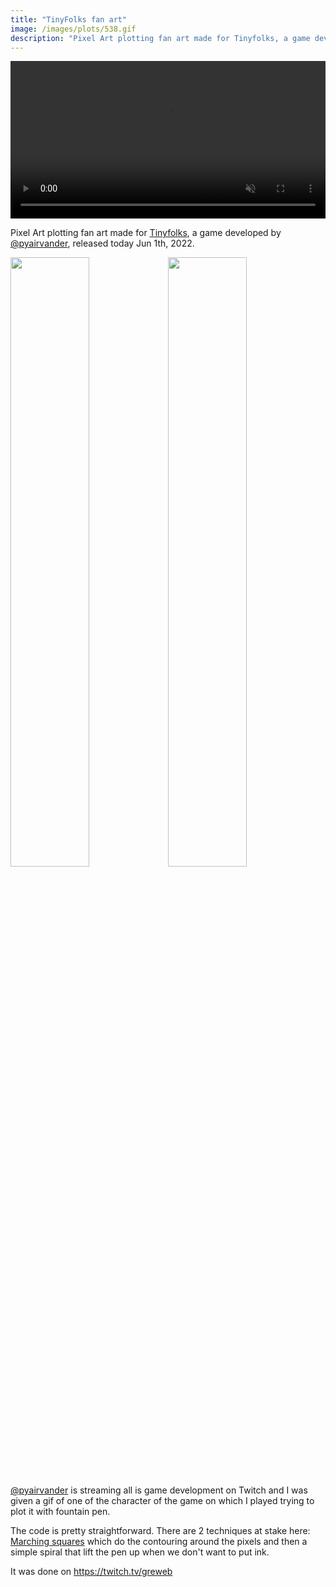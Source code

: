 ```yaml
---
title: "TinyFolks fan art"
image: /images/plots/538.gif
description: "Pixel Art plotting fan art made for Tinyfolks, a game developed by @pyairvander, released today Jun 1th, 2022."
---
```


<video
loop
autoPlay
muted
src="/images/plots/538timelapse.mp4"
width="100%"></video>

Pixel Art plotting fan art made for [Tinyfolks](https://store.steampowered.com/app/1909420/Ti), a game developed by [@pyairvander](https://www.twitch.tv/pyairvander), released today Jun 1th, 2022.

<img src="/images/plots/538w.gif" width="50%"/><img src="/images/plots/538b.gif" width="50%"/>

[@pyairvander](https://www.twitch.tv/pyairvander) is streaming all is game development on Twitch and I was given a gif of one of the character of the game on which I played trying to plot it with fountain pen.

The code is pretty straightforward. There are 2 techniques at stake here: [Marching squares](https://en.wikipedia.org/wiki/Marching_squares) which do the contouring around the pixels and then a simple spiral that lift the pen up when we don't want to put ink.

It was done on https://twitch.tv/greweb
